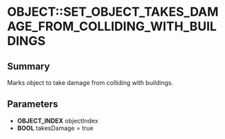 # OBJECT::SET_OBJECT_TAKES_DAMAGE_FROM_COLLIDING_WITH_BUILDINGS

## Summary
Marks object to take damage from colliding with buildings.

## Parameters
* **OBJECT_INDEX** objectIndex
* **BOOL** takesDamage = true
